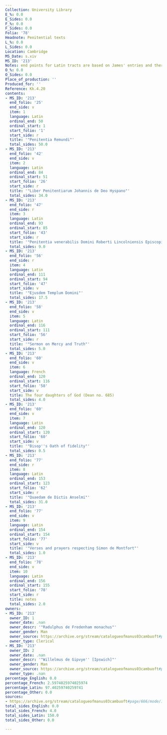 ```yaml
---
Collection: University Library
E_%: 0.0
E_Sides: 0.0
F_%: 0.0
F_Sides: 0.0
Folia: '78'
Headnote: Penitential texts
L_%: 0.0
L_Sides: 0.0
Location: Cambridge
MS_Date: s.xiv
MS_ID: '213'
Notes: end points for Latin tracts are based on James' entries and therefore approximate
O_%: 0.0
O_Sides: 0.0
Place_of_production: ''
Produced_for: ''
Reference: Kk.4.20
contents:
- MS_ID: '213'
  end_folio: '25'
  end_side: v
  item: 1
  language: Latin
  ordinal_end: 50
  ordinal_start: 1
  start_folio: '1'
  start_side: r
  title: '"Penitentia Remundi"'
  total_sides: 50.0
- MS_ID: '213'
  end_folio: '42'
  end_side: v
  item: 2
  language: Latin
  ordinal_end: 84
  ordinal_start: 51
  start_folio: '26'
  start_side: r
  title: '"Liber Penitentiarum Johannis de Deo Hyspano"'
  total_sides: 34.0
- MS_ID: '213'
  end_folio: '47'
  end_side: r
  item: 3
  language: Latin
  ordinal_end: 93
  ordinal_start: 85
  start_folio: '43'
  start_side: r
  title: '"Penitentia venerabilis Domini Roberti Lincolniensis Episcopi"'
  total_sides: 9.0
- MS_ID: '213'
  end_folio: '56'
  end_side: r
  item: 4
  language: Latin
  ordinal_end: 111
  ordinal_start: 94
  start_folio: '47'
  start_side: v
  title: '"Ejusdem Templum Domini"'
  total_sides: 17.5
- MS_ID: '213'
  end_folio: '58'
  end_side: v
  item: 5
  language: Latin
  ordinal_end: 116
  ordinal_start: 111
  start_folio: '56'
  start_side: r
  title: '"Sermon on Mercy and Truth"'
  total_sides: 5.0
- MS_ID: '213'
  end_folio: '60'
  end_side: v
  item: 6
  language: French
  ordinal_end: 120
  ordinal_start: 116
  start_folio: '58'
  start_side: v
  title: The four daughters of God (Dean no. 685)
  total_sides: 4.0
- MS_ID: '213'
  end_folio: '60'
  end_side: v
  item: 7
  language: Latin
  ordinal_end: 120
  ordinal_start: 120
  start_folio: '60'
  start_side: v
  title: '"Bisop''s Oath of fidelity"'
  total_sides: 0.5
- MS_ID: '213'
  end_folio: '77'
  end_side: r
  item: 8
  language: Latin
  ordinal_end: 153
  ordinal_start: 123
  start_folio: '62'
  start_side: r
  title: '"Quaedam de Dictis Anselmi"'
  total_sides: 31.0
- MS_ID: '213'
  end_folio: '77'
  end_side: v
  item: 9
  language: Latin
  ordinal_end: 154
  ordinal_start: 154
  start_folio: '77'
  start_side: v
  title: '"Verses and prayers respecting Simon de Montfort"'
  total_sides: 1.0
- MS_ID: '213'
  end_folio: '78'
  end_side: v
  item: 10
  language: Latin
  ordinal_end: 156
  ordinal_start: 155
  start_folio: '78'
  start_side: r
  title: notes
  total_sides: 2.0
owners:
- MS_ID: '213'
  owner_ID: 1
  owner_date: .nan
  owner_descr: '"Radulphus de Fredenham monachus"'
  owner_gender: Man
  owner_source: https://archive.org/stream/catalogueofmanus03cambuoft#page/666/mode/1up
  owner_type: Clerical
- MS_ID: '213'
  owner_ID: 2
  owner_date: .nan
  owner_descr: '"Willelmus de Gipvye'' [Ipswich]"'
  owner_gender: Man
  owner_source: https://archive.org/stream/catalogueofmanus03cambuoft#page/666/mode/1up
  owner_type: .nan
percentage_English: 0.0
percentage_French: 2.5974025974025974
percentage_Latin: 97.40259740259741
percentage_Other: 0.0
sources:
- https://archive.org/stream/catalogueofmanus03cambuoft#page/666/mode/1up
total_sides_English: 0.0
total_sides_French: 4.0
total_sides_Latin: 150.0
total_sides_Other: 0.0

---
```

